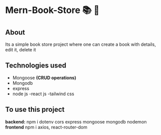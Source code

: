 # Mern-Book-Store 📚 🏪

## About
Its a simple book store project where one can create a book with details, edit it, delete it

## Technologies used
- Mongoose **(CRUD operations)**
- Mongodb
- express
- node js
-react js
-tailwind css


  



## To use this project
**backend:** npm i dotenv cors express mongoose mongodb nodemon 
**frontend** npm i axios, react-router-dom 
```
